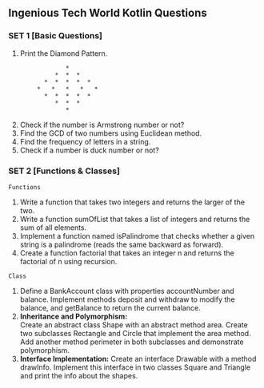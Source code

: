 ## Ingenious Tech World Kotlin Questions

### SET 1 [Basic Questions]

1. Print the Diamond Pattern.

```
                *
             *  *  *
          *  *  *  *  *
        *   *   *   *   *
          *  *  *  *  *
             *  *  *
                *
```

2. Check if the number is Armstrong number or not?
3. Find the GCD of two numbers using Euclidean method.
4. Find the frequency of letters in a string.
5. Check if a number is duck number or not?

### SET 2 [Functions & Classes]

`Functions`

1.  Write a function that takes two integers and returns the larger of the two.
2.  Write a function sumOfList that takes a list of integers and returns the sum of all elements.
3.  Implement a function named isPalindrome that checks whether a given string is a palindrome (reads the same backward as forward).
4.  Create a function factorial that takes an integer n and returns the factorial of n using recursion.

`Class`

1. Define a BankAccount class with properties accountNumber and balance. Implement methods deposit and withdraw to modify the balance, and getBalance to return the current balance.
2. **Inheritance and Polymorphism:**  
   Create an abstract class Shape with an abstract method area. Create two subclasses Rectangle and Circle that implement the area method. Add another method perimeter in both subclasses and demonstrate polymorphism.
3. **Interface Implementation:**
   Create an interface Drawable with a method drawInfo. Implement this interface in two classes Square and Triangle and print the info about the shapes.
